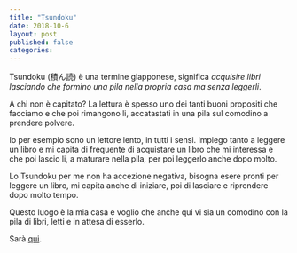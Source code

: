 ```yaml
---
title: "Tsundoku"
date: 2018-10-6
layout: post
published: false
categories: 
---
```


Tsundoku (積ん読) è una termine giapponese, significa *acquisire libri lasciando che formino una pila nella propria casa ma senza leggerli*.

A chi non è capitato? La lettura è spesso uno dei tanti buoni propositi che facciamo e che poi rimangono li, accatastati in una pila sul comodino a prendere polvere.

Io per esempio sono un lettore lento, in tutti i sensi. Impiego tanto a leggere un libro e mi capita di frequente di acquistare un libro che mi interessa e che poi lascio li, a maturare nella pila, per poi leggerlo anche dopo molto.

Lo Tsundoku per me non ha accezione negativa, bisogna esere pronti per leggere un libro, mi capita anche di iniziare, poi di lasciare e riprendere dopo molto tempo.

Questo luogo è la mia casa e voglio che anche qui vi sia un comodino con la pila di libri, letti e in attesa di esserlo.

Sarà [qui](https://www.marginalia.cc/tsundoku).